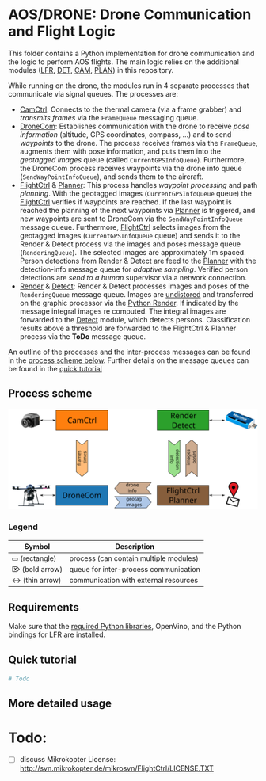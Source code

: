 
# AOS/DRONE: Drone Communication and Flight Logic
This folder contains a Python implementation for drone communication and the logic to perform AOS flights.
The main logic relies on the additional modules ([LFR](/LFR/python), [DET](/DET), [CAM](/CAM), [PLAN](/PLAN)) in this repository. 

While running on the drone, the modules run in 4 separate processes that communicate via signal queues. 
The processes are:
- [CamCtrl](/CAM/CameraControl.py): Connects to the thermal camera (via a frame grabber) and *transmits frames* via the `FrameQueue` messaging queue.
- [DroneCom](DroneCom.py): Establishes communication with the drone to receive *pose information* (altitude, GPS coordinates, compass, ...) and to send *waypoints* to the drone. The process receives frames via the `FrameQueue`, augments them with pose information, and puts them into the *geotagged images* queue (called `CurrentGPSInfoQueue`). Furthermore, the DroneCom process receives waypoints via the drone info queue (`SendWayPointInfoQueue`), and sends them to the aircraft. 
- [FlightCtrl](FlyingControl.py) & [Planner](/PLAN/Planner.py): This process handles *waypoint processing* and path *planning*. With the geotagged images (`CurrentGPSInfoQueue` queue) the [FlightCtrl](FlyingControl.py) verifies if waypoints are reached. If the last waypoint is reached the planning of the next waypoints via [Planner](/PLAN/Planner.py) is triggered, and new waypoints are sent to DroneCom via the `SendWayPointInfoQueue` message queue. 
Furthermore, [FlightCtrl](FlyingControl.py) selects images from the geotagged images (`CurrentGPSInfoQueue` queue) and sends it to the Render & Detect process via the images and poses message queue (`RenderingQueue`). The selected images are approximately 1m spaced. 
Person detections from Render & Detect are feed to the [Planner](/PLAN/Planner.py) with the detection-info message queue for *adaptive sampling*. Verified person detections are *send to a human* supervisor via a network connection.
- [Render](/LFR/python/pyaos.pyx) & [Detect](/DET/detector.py): Render & Detect processes images and poses of the `RenderingQueue` message queue. Images are [undistored](/CAM/Undistort.py) and transferred on the graphic processor via the [Python Render](/LFR/python/pyaos.pyx). If indicated by the message integral images re computed. The integral images are forwarded to the [Detect](/DET/detector.py) module, which detects persons. Classification results above a threshold are forwarded to the FlightCtrl & Planner process via the **ToDo** message queue.

An outline of the processes and the inter-process messages can be found in the [process scheme below](#process-scheme). 
Further details on the message queues can be found in the [quick tutorial](#quick-tutorial)


## Process scheme
![alt text](../img/uml.svg)

### Legend

Symbol | Description |
--- | --- |
 ▭ (rectangle)  | process (can contain multiple modules) |
 ⌦ (bold arrow) |  queue for inter-process communication  |
 ↔  (thin arrow) | communication with external resources |



## Requirements

Make sure that the [required Python libraries](../requirements.txt), OpenVino, and the Python bindings for [LFR](/LFR/python) are installed.

## Quick tutorial


```py
# Todo
```

## More detailed usage


# Todo:
- [ ] discuss Mikrokopter License: http://svn.mikrokopter.de/mikrosvn/FlightCtrl/LICENSE.TXT




